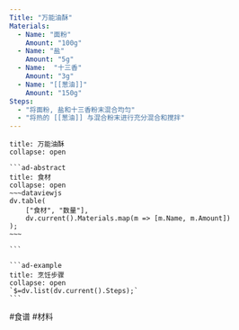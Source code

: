 ```yaml
---
Title: "万能油酥"
Materials:
  - Name: "面粉"
    Amount: "100g"
  - Name: "盐"
    Amount: "5g"
  - Name:  "十三香"
    Amount: "3g"
  - Name: "[[葱油]]"
    Amount: "150g"
Steps:
  - "将面粉, 盐和十三香粉末混合均匀"
  - "将热的 [[葱油]] 与混合粉末进行充分混合和搅拌"
---
```

````ad-quote
title: 万能油酥
collapse: open

```ad-abstract
title: 食材
collapse: open
~~~dataviewjs
dv.table(
	["食材", "数量"],
	dv.current().Materials.map(m => [m.Name, m.Amount])
);
~~~

```

```ad-example
title: 烹饪步骤
collapse: open
`$=dv.list(dv.current().Steps);`
```

````

#食谱 #材料